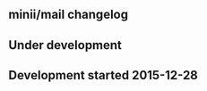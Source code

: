minii/mail changelog
--------------------

## Under development


## Development started 2015-12-28

